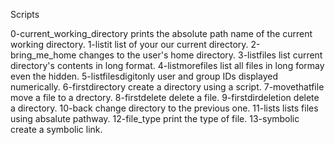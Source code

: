 Scripts

0-current_working_directory prints the absolute path name of the current working directory.
1-listit list of your our current directory.
2-bring_me_home changes to the user's home directory.
3-listfiles list current directory's contents in long format.
4-listmorefiles list all files in long formay even the hidden.
5-listfilesdigitonly user and group IDs displayed numerically.
6-firstdirectory create a directory using a script.
7-movethatfile move a file to a drectory.
8-firstdelete delete a file.
9-firstdirdeletion delete a directory.
10-back change directory to the previous one.
11-lists lists files using absalute pathway.
12-file_type print the type of file.
13-symbolic create a symbolic link.
